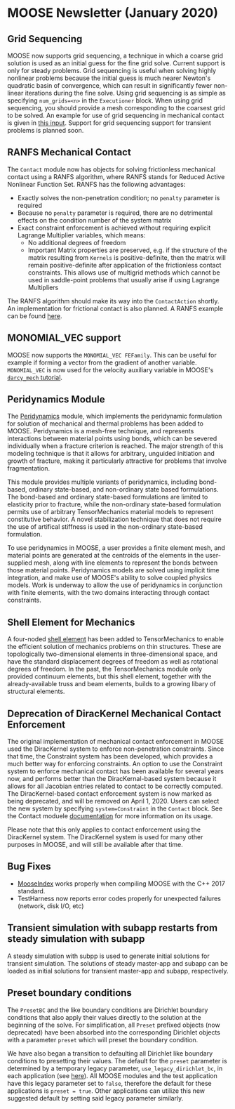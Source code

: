 # MOOSE Newsletter (January 2020)

## Grid Sequencing

MOOSE now supports grid sequencing, a technique in which a coarse grid solution
is used as an initial guess for the fine grid solve. Current support is only for
steady problems. Grid sequencing is useful
when solving highly nonlinear problems because the initial guess is much nearer
Newton's quadratic basin of convergence, which can result in significantly fewer
non-linear iterations during the fine solve. Using grid sequencing is as simple
as specifying `num_grids=<n>` in the `Executioner` block. When using grid
sequencing, you should provide a mesh corresponding to the coarsest grid to be
solved. An example for use of grid sequencing in mechanical contact is given in
[this input](bouncing-block-contact/grid-sequencing/grid-sequencing.i). Support
for grid sequencing support for transient problems is planned
soon.

## RANFS Mechanical Contact

The `Contact` module now has objects for solving frictionless mechanical contact using a
RANFS algorithm, where RANFS stands for Reduced Active Nonlinear Function
Set. RANFS has the following advantages:

- Exactly solves the non-penetration condition; no `penalty` parameter is
  required
- Because no `penalty` parameter is required, there are no detrimental effects
  on the condition number of the system matrix
- Exact constraint enforcement is achieved without requiring explicit Lagrange
  Multiplier variables, which means:
    - No additional degrees of freedom
    - Important Matrix properties are preserved, e.g. if the structure of the matrix
      resulting from `Kernels` is positive-definite, then the matrix
      will remain positive-definite after application of the frictionless
      contact constraints. This allows use of multigrid methods which cannot be
      used in saddle-point problems that usually arise if using Lagrange
      Multipliers

The RANFS algorithm should make its way into the `ContactAction` shortly. An
implementation for frictional contact is also planned. A RANFS example can be
found [here](bouncing-block-contact/bouncing-block-ranfs.i).

## MONOMIAL_VEC support

MOOSE now supports the `MONOMIAL_VEC FEFamily`. This can be useful for example
if forming a vector from the gradient of another variable. `MONOMIAL_VEC` is now
used for the velocity auxiliary variable in MOOSE's
[`darcy_mech` tutorial](darcy_thermo_mech/step04_velocity_aux/problems/step4.i).

## Peridynamics Module

The [Peridynamics](modules/peridynamics/index.html) module, which implements the peridynamic
formulation for solution of mechanical and thermal problems has been added to MOOSE.
Peridynamics is a mesh-free technique, and represents interactions between material points
using bonds, which can be severed individually when a fracture criterion is reached. The
major strength of this modeling technique is that it allows for arbitrary, unguided initiation
and growth of fracture, making it particularly attractive for problems that involve
fragmentation.

This module provides multiple variants of peridynamics, including bond-based, ordinary state-based,
and non-ordinary state based formulations. The bond-based and ordinary state-based formulations
are limited to elasticity prior to fracture, while the non-ordinary state-based formulation
permits use of arbitrary TensorMechanics material models to represent constitutive behavior. A
novel stabilization technique that does not require the use of artifical stiffness is used in
the non-ordinary state-based formulation.

To use peridynamics in MOOSE, a user provides a finite element mesh, and material points
are generated at the centroids of the elements in the user-supplied mesh, along with line
elements to represent the bonds between those material points. Peridynamics models are solved
using implicit time integration, and make use of MOOSE's ability to solve coupled physics
models. Work is underway to allow the use of peridynamics in conjunction with finite elements,
with the two domains interacting through contact constraints.

## Shell Element for Mechanics

A four-noded [shell element](modules/tensor_mechanics/ShellElements.md) has been added to
TensorMechanics to enable the efficient solution of mechanics problems on thin structures.
These are topologically two-dimensional elements in three-dimensional space, and have the
standard displacement degrees of freedom as well as rotational degrees of freedom. In the past,
the TensorMechanics module only provided continuum elements, but this shell element,
together with the already-available truss and beam elements, builds to a growing libary
of structural elements.

## Deprecation of DiracKernel Mechanical Contact Enforcement

The original implementation of mechanical contact enforcement in MOOSE used the DiracKernel
system to enforce non-penetration constraints. Since that time, the Constraint system has
been developed, which provides a much better way for enforcing constraints. An option to use
the Constraint system to enforce mechanical contact has been available for several years now,
and performs better than the DiracKernal-based system because it allows for all Jacobian entries
related to contact to be correctly computed. The DiracKernel-based contact enforcement system
is now marked as being deprecated, and will be removed on April 1, 2020. Users can select
the new system by specifying `system=Constraint` in the `Contact` block. See the Contact
moduele [documentation](modules/contact/index.html) for more information on its usage.

Please note that this only applies to contact enforcement using the DiracKernel system.  The
DiracKernel system is used for many other purposes in MOOSE, and will still be available after
that time.

## Bug Fixes

- [MooseIndex](2019_04.md) works properly when compiling MOOSE with the C++ 2017 standard.
- TestHarness now reports error codes properly for unexpected failures (network, disk I/O, etc)

## Transient simulation with subapp restarts from steady simulation with subapp

A steady simulation with subpp is used to generate initial solutions for transient simulation.
The solutions of steady master-app and subapp can be loaded as initial solutions for transient
master-app and subapp, respectively.

## Preset boundary conditions

The `PresetBC` and the like boundary conditions are Dirichlet boundary conditions that also apply their values directly
to the solution at the beginning of the solve. For simplification, all `Preset` prefixed objects (now deprecated) have been absorbed into the corresponding Dirichlet objects with a parameter
`preset` which will preset the boundary condition. 

We have also began a transition to defaulting all Dirichlet like boundary conditions to presetting their values. The default for the `preset` parameter is determined by a temporary legacy parameter, `use_legacy_dirichlet_bc`, in each application (see [here](https://github.com/idaholab/moose/blob/cb5df50caca460d3b8a0c3ef5b565b850068e940/test/src/base/MooseTestApp.C#L36)). All MOOSE modules and the test application have this legacy parameter set to `false`, therefore the default for these applications is `preset = true`. Other applications can utilize this new suggested default by setting said legacy parameter similarly.
